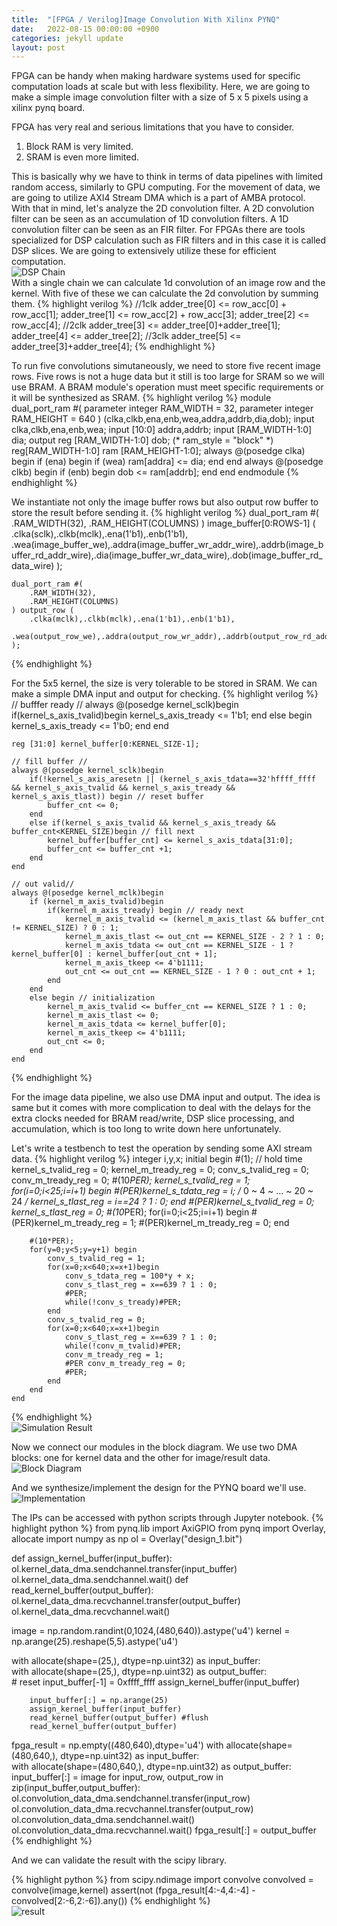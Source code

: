 ```yaml
---
title:  "[FPGA / Verilog]Image Convolution With Xilinx PYNQ"
date:   2022-08-15 00:00:00 +0900
categories: jekyll update
layout: post
---
```


FPGA can be handy when making hardware systems used for specific computation loads at scale but with less flexibility.
Here, we are going to make a simple image convolution filter with a size of 5 x 5 pixels using a xilinx pynq board.

FPGA has very real and serious limitations that you have to consider.
1. Block RAM is very limited.
2. SRAM is even more limited.

This is basically why we have to think in terms of data pipelines with limited random access, similarly to GPU computing.
For the movement of data, we are going to utilize AXI4 Stream DMA which is a part of AMBA protocol.
With that in mind, let's analyze the 2D convolution filter.
A 2D convolution filter can be seen as an accumulation of 1D convolution filters.
A 1D convolution filter can be seen as an FIR filter.
For FPGAs there are tools specialized for DSP calculation such as FIR filters and in this case it is called DSP slices.
We are going to extensively utilize these for efficient computation.
<br>![DSP Chain](/assets/images/pynq_conv/dsp_chain.PNG)<br>
With a single chain we can calculate 1d convolution of an image row and the kernel.
With five of these we can calculate the 2d convolution by summing them.
{% highlight verilog %}
  //1clk
  adder_tree[0] <= row_acc[0] + row_acc[1];
  adder_tree[1] <= row_acc[2] + row_acc[3];
  adder_tree[2] <= row_acc[4];
  //2clk
  adder_tree[3] <= adder_tree[0]+adder_tree[1];
  adder_tree[4] <= adder_tree[2];
  //3clk
  adder_tree[5] <= adder_tree[3]+adder_tree[4];
{% endhighlight %}

To run five convolutions simutaneously, we need to store five recent image rows.
Five rows is not a huge data but it still is too large for SRAM so we will use BRAM.
A BRAM module's operation must meet specific requirements or it will be synthesized as SRAM. 
{% highlight verilog %}
module dual_port_ram #(
        parameter integer RAM_WIDTH = 32,
        parameter integer RAM_HEIGHT = 640
    ) (clka,clkb,ena,enb,wea,addra,addrb,dia,dob);
    input clka,clkb,ena,enb,wea;
    input [10:0] addra,addrb;
    input [RAM_WIDTH-1:0] dia;
    output reg [RAM_WIDTH-1:0] dob;
    (* ram_style = "block" *) reg[RAM_WIDTH-1:0] ram [RAM_HEIGHT-1:0];
    always @(posedge clka) begin if (ena)
    begin
     if (wea)
     ram[addra] <= dia;
     end
    end
    always @(posedge clkb) begin if (enb)
    begin
     dob <= ram[addrb];
     end
    end
endmodule
{% endhighlight %}

We instantiate not only the image buffer rows but also output row buffer to store the result before sending it.
{% highlight verilog %}
    dual_port_ram #(
        .RAM_WIDTH(32),
        .RAM_HEIGHT(COLUMNS)
    ) image_buffer[0:ROWS-1] (
        .clka(sclk),.clkb(mclk),.ena(1'b1),.enb(1'b1),
        .wea(image_buffer_we),.addra(image_buffer_wr_addr_wire),.addrb(image_buffer_rd_addr_wire),.dia(image_buffer_wr_data_wire),.dob(image_buffer_rd_data_wire)
    );

    dual_port_ram #(
        .RAM_WIDTH(32),
        .RAM_HEIGHT(COLUMNS)
    ) output_row (
        .clka(mclk),.clkb(mclk),.ena(1'b1),.enb(1'b1),
        .wea(output_row_we),.addra(output_row_wr_addr),.addrb(output_row_rd_addr),.dia(output_row_wr_data),.dob(output_row_rd_data_wire)
    );
{% endhighlight %}

For the 5x5 kernel, the size is very tolerable to be stored in SRAM. We can make a simple DMA input and output for checking.
{% highlight verilog %}
    // bufffer ready //
    always @(posedge kernel_sclk)begin
        if(kernel_s_axis_tvalid)begin
            kernel_s_axis_tready <= 1'b1;
        end
        else begin
            kernel_s_axis_tready <= 1'b0;
        end
    end
    
    reg [31:0] kernel_buffer[0:KERNEL_SIZE-1];
    
    // fill buffer //
    always @(posedge kernel_sclk)begin
        if(!kernel_s_axis_aresetn || (kernel_s_axis_tdata==32'hffff_ffff && kernel_s_axis_tvalid && kernel_s_axis_tready && kernel_s_axis_tlast)) begin // reset buffer
            buffer_cnt <= 0;
        end
        else if(kernel_s_axis_tvalid && kernel_s_axis_tready && buffer_cnt<KERNEL_SIZE)begin // fill next
            kernel_buffer[buffer_cnt] <= kernel_s_axis_tdata[31:0];
            buffer_cnt <= buffer_cnt +1;
        end
    end
    
    // out valid//
    always @(posedge kernel_mclk)begin
        if (kernel_m_axis_tvalid)begin
            if(kernel_m_axis_tready) begin // ready next
                kernel_m_axis_tvalid <= (kernel_m_axis_tlast && buffer_cnt != KERNEL_SIZE) ? 0 : 1;
                kernel_m_axis_tlast <= out_cnt == KERNEL_SIZE - 2 ? 1 : 0;
                kernel_m_axis_tdata <= out_cnt == KERNEL_SIZE - 1 ? kernel_buffer[0] : kernel_buffer[out_cnt + 1];
                kernel_m_axis_tkeep <= 4'b1111;
                out_cnt <= out_cnt == KERNEL_SIZE - 1 ? 0 : out_cnt + 1;
            end
        end
        else begin // initialization
            kernel_m_axis_tvalid <= buffer_cnt == KERNEL_SIZE ? 1 : 0;
            kernel_m_axis_tlast <= 0;
            kernel_m_axis_tdata <= kernel_buffer[0];
            kernel_m_axis_tkeep <= 4'b1111;
            out_cnt <= 0;
        end
    end
{% endhighlight %}

For the image data pipeline, we also use DMA input and output. The idea is same but it comes with more complication to deal with the delays for the extra clocks needed for BRAM read/write, DSP slice processing, and accumulation, which is too long to write down here unfortunately.

Let's write a testbench to test the operation by sending some AXI stream data.
{% highlight verilog %}
    integer i,y,x; 
    initial begin
        #(1); // hold time
        kernel_s_tvalid_reg = 0;
        kernel_m_tready_reg = 0;
        conv_s_tvalid_reg = 0;
        conv_m_tready_reg = 0;
        #(10*PER);
        kernel_s_tvalid_reg = 1;
        for(i=0;i<25;i=i+1) begin
            #(PER)kernel_s_tdata_reg = i;
            /*
            0  ~  4
            ~ ... ~
            20 ~ 24
            */
            kernel_s_tlast_reg = i==24 ? 1 : 0;
        end
        #(PER)kernel_s_tvalid_reg = 0;
        kernel_s_tlast_reg = 0;
        #(10*PER);
        for(i=0;i<25;i=i+1) begin
            #(PER)kernel_m_tready_reg = 1;
            #(PER)kernel_m_tready_reg = 0;
        end
        
        #(10*PER);
        for(y=0;y<5;y=y+1) begin
            conv_s_tvalid_reg = 1;
            for(x=0;x<640;x=x+1)begin
                conv_s_tdata_reg = 100*y + x;
                conv_s_tlast_reg = x==639 ? 1 : 0;
                #PER;
                while(!conv_s_tready)#PER;
            end
            conv_s_tvalid_reg = 0;
            for(x=0;x<640;x=x+1)begin
                conv_s_tlast_reg = x==639 ? 1 : 0;
                while(!conv_m_tvalid)#PER;
                conv_m_tready_reg = 1;
                #PER conv_m_tready_reg = 0;
                #PER;
            end
        end
    end
{% endhighlight %}
<br>![Simulation Result](/assets/images/pynq_conv/sim_res.PNG)<br>

Now we connect our modules in the block diagram. We use two DMA blocks: one for kernel data and the other for image/result data.
<br>![Block Diagram](/assets/images/pynq_conv/block_diagram.PNG)<br>

And we synthesize/implement the design for the PYNQ board we'll use.
<br>![Implementation](/assets/images/pynq_conv/implementation.PNG)<br>

The IPs can be accessed with python scripts through Jupyter notebook.
{% highlight python %}
from pynq.lib import AxiGPIO
from pynq import Overlay, allocate
import numpy as np
ol = Overlay("design_1.bit")

def assign_kernel_buffer(input_buffer):
    ol.kernel_data_dma.sendchannel.transfer(input_buffer)
    ol.kernel_data_dma.sendchannel.wait()
def read_kernel_buffer(output_buffer):
    ol.kernel_data_dma.recvchannel.transfer(output_buffer)
    ol.kernel_data_dma.recvchannel.wait()

image = np.random.randint(0,1024,(480,640)).astype('u4')
kernel = np.arange(25).reshape(5,5).astype('u4')

with allocate(shape=(25,), dtype=np.uint32) as input_buffer:    
    with allocate(shape=(25,), dtype=np.uint32) as output_buffer:        
        # reset
        input_buffer[-1] = 0xffff_ffff
        assign_kernel_buffer(input_buffer)
        
        input_buffer[:] = np.arange(25)
        assign_kernel_buffer(input_buffer)
        read_kernel_buffer(output_buffer) #flush
        read_kernel_buffer(output_buffer)

fpga_result = np.empty((480,640),dtype='u4')
with allocate(shape=(480,640,), dtype=np.uint32) as input_buffer:    
    with allocate(shape=(480,640,), dtype=np.uint32) as output_buffer:
        input_buffer[:] = image
        for input_row, output_row in zip(input_buffer,output_buffer):
            ol.convolution_data_dma.sendchannel.transfer(input_row)
            ol.convolution_data_dma.recvchannel.transfer(output_row)
            ol.convolution_data_dma.sendchannel.wait()
            ol.convolution_data_dma.recvchannel.wait()
        fpga_result[:] = output_buffer
{% endhighlight %}

And we can validate the result with the scipy library.

{% highlight python %}
from scipy.ndimage import convolve
convolved = convolve(image,kernel)
assert(not (fpga_result[4:-4,4:-4] - convolved[2:-6,2:-6]).any())
{% endhighlight %}
<br>![result](/assets/images/pynq_conv/jupyter_result.PNG)<br>